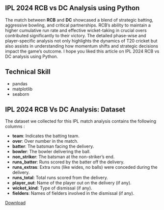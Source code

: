 ## IPL 2024 RCB vs DC Analysis using Python ##
The match between **RCB** and **DC** showcased a blend of strategic batting, aggressive bowling, and critical partnerships. 
RCB’s ability to maintain a higher cumulative run rate and effective wicket-taking in crucial overs contributed significantly to their victory. 
The detailed phase-wise and player-specific analysis not only highlights the dynamics of T20 cricket but also assists in understanding how momentum shifts and strategic decisions impact the game’s outcome.
I hope you liked this article on IPL 2024 RCB vs DC analysis using Python. 
## Technical Skill ##
- pandas
- matplotlib
- seaborn

## IPL 2024 RCB Vs DC Analysis: Dataset ##
The dataset we collected for this IPL match analysis contains the following columns : 
- **team**: Indicates the batting team.
- **over**: Over number in the match.
- **batter**: The batsman facing the delivery.
- **bowler**: The bowler delivering the ball.
- **non_striker**: The batsman at the non-striker’s end.
- **runs_batter**: Runs scored by the batter off the delivery.
- **runs_extras**: Extra runs (like wides, no balls) were conceded during the delivery.
- **runs_total**: Total runs scored from the delivery.
- **player_out**: Name of the player out on the delivery (if any).
- **wicket_kind**: Type of dismissal (if any).
- **fielders**: Names of fielders involved in the dismissal (if any).

[Download](https://github.com/Rangeetha05/Analysis-using-Python.git)
